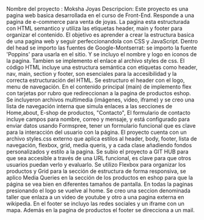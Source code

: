 Nombre del proyecto : Moksha Joyas 
Descripcion: Este proyecto es una pagina web basica desarrollada en el curso de Front-End. 
Responde a una pagina de e-commerce para venta de joyas.
La pagina esta estructurada con HTML semantico y utiliza las etiquetas header, main y footer para organizar el contenido.
El objetivo es aprender a crear la estructura basica de una pagina web y seguir perfeccionandola con CSS y JavaScript.
Dentro del head se importo las fuentes de Google-Montserrat: se importo  la fuente 'Poppins' para usarla en el sitio. Y se incluyo el nombre y logo en iconos de la pagina. Tambien se implemento el enlace al archivo styles de css.
El código HTML incluye una estructura semántica con etiquetas como header, nav, main, section y footer, son esenciales para la accesibilidad y la correcta estructuración del HTML.
Se estructuro el header con el logo, menu de navegación.
En el contenido principal (main) de implemento flex con tarjetas por rubro que redireccionan a la pagina de productos eshop.
Se incluyeron archivos multimedia (imágenes, video, iframe) y se creo una lista de navegación interna que simula enlaces a las secciones de Home,about, E-shop de productos, "Contacto",
El formulario de contacto incluye campos para nombre, correo y mensaje, y está configurado para enviar datos usando Formspree, tener un formulario funcional que es clave para la interacción del usuario con la página.
El proyecto cuenta con un archivo styles.css externo que aplica estilos al header, body, footer, lista de navegación, flexbox, grid, media queris, y a cada clase añadiendo fondos personalizados y estilo a la pagina. 
Se subio el proyecto a GIT HUB para que sea accesible a través de una URL funcional, es clave para que otros usuarios puedan verlo y evaluarlo.
Se utilizo Flexbox para organizar los productos y Grid para la sección de estructura de forma responsiva, se aplico Media Queries en la sección de los productos en eshop para que la página se vea bien en diferentes tamaños de pantalla. 
En todas la paginas presionando el logo se vuelve al home.
Se creo una seccion denominada taller que enlaza a un video de youtube y otro a una pagina externa en wikipedia.
En el footer se incluyo las redes sociales y un iframe con un mapa. Además en la pagina de productos el footer se direcciona a un mail.